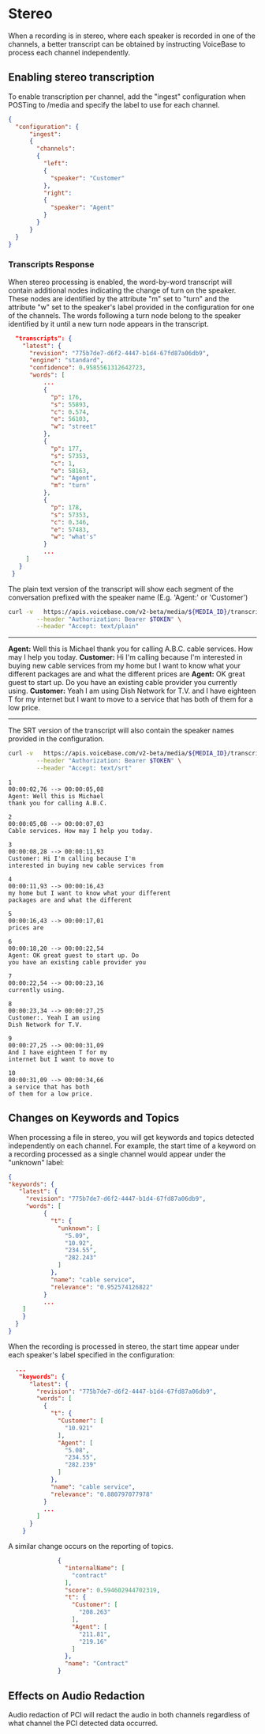 # Stereo

When a recording is in stereo, where each speaker is recorded in one of the
channels, a better transcript can be obtained by instructing VoiceBase to process
each channel independently.

## Enabling stereo transcription

To enable transcription per channel, add the "ingest" configuration when POSTing
to /media and specify the label to use for each channel.

```json
{
  "configuration": {
      "ingest":
      {
        "channels":
        {
          "left":
          {
            "speaker": "Customer"
          },
          "right":
          {
            "speaker": "Agent"
          }
        }
      }
  }
}
```

### Transcripts Response

When stereo processing is enabled, the word-by-word transcript will contain
additional nodes indicating the change of turn on the speaker. These nodes are
identified by the attribute "m" set to "turn" and the attribute "w" set to the
speaker's label provided in the configuration for one of the channels. The words
following a turn node belong to the speaker identified by it until a new turn
node appears in the transcript.

```json
  "transcripts": {
    "latest": {
      "revision": "775b7de7-d6f2-4447-b1d4-67fd87a06db9",
      "engine": "standard",
      "confidence": 0.9585561312642723,
      "words": [
          ...
          {
            "p": 176,
            "s": 55893,
            "c": 0.574,
            "e": 56103,
            "w": "street"
          },
          {
            "p": 177,
            "s": 57353,
            "c": 1,
            "e": 58163,
            "w": "Agent",
            "m": "turn"
          },
          {
            "p": 178,
            "s": 57353,
            "c": 0.346,
            "e": 57483,
            "w": "what's"
          }
          ...
     ]
   }
 }
```

The plain text version of the transcript will show each segment of the conversation
prefixed with the speaker name (E.g. 'Agent:' or  'Customer')

```bash
curl -v   https://apis.voicebase.com/v2-beta/media/${MEDIA_ID}/transcripts/latest \
        --header "Authorization: Bearer $TOKEN" \
        --header "Accept: text/plain"
```

---
**Agent:** Well this is Michael thank you for calling A.B.C. cable services.
How may I help you today. **Customer:** Hi I'm calling because I'm interested
in buying new cable services from my home but I want to know what your different
packages are and what the different prices are **Agent:** OK great guest to
start up.  Do you have an existing cable provider you currently using. **Customer:**
Yeah I am using Dish Network for T.V. and I have eighteen T for my internet but
I want to move to a service that has both of them for a low price.

---


The SRT version of the transcript will also contain the speaker names provided in
the configuration.

```bash
curl -v   https://apis.voicebase.com/v2-beta/media/${MEDIA_ID}/transcripts/latest \
        --header "Authorization: Bearer $TOKEN" \
        --header "Accept: text/srt"
```

```
1
00:00:02,76 --> 00:00:05,08
Agent: Well this is Michael
thank you for calling A.B.C.

2
00:00:05,08 --> 00:00:07,03
Cable services. How may I help you today.

3
00:00:08,28 --> 00:00:11,93
Customer: Hi I'm calling because I'm
interested in buying new cable services from

4
00:00:11,93 --> 00:00:16,43
my home but I want to know what your different
packages are and what the different

5
00:00:16,43 --> 00:00:17,01
prices are

6
00:00:18,20 --> 00:00:22,54
Agent: OK great guest to start up. Do
you have an existing cable provider you

7
00:00:22,54 --> 00:00:23,16
currently using.

8
00:00:23,34 --> 00:00:27,25
Customer:. Yeah I am using
Dish Network for T.V.

9
00:00:27,25 --> 00:00:31,09
And I have eighteen T for my
internet but I want to move to

10
00:00:31,09 --> 00:00:34,66
a service that has both
of them for a low price.
```


## Changes on Keywords and Topics

When processing a file in stereo, you will get keywords and topics detected
independently on each channel. For example, the start time of a keyword on a recording processed
as a single channel would appear under the "unknown" label:

```json
{
"keywords": {
   "latest": {
     "revision": "775b7de7-d6f2-4447-b1d4-67fd87a06db9",
     "words": [
          {
            "t": {
              "unknown": [
                "5.09",
                "10.92",
                "234.55",
                "282.243"
              ]
            },
            "name": "cable service",
            "relevance": "0.952574126822"
          }
          ...
    ]
    }
  }
}
```
When the recording is processed in stereo, the start time appear under each speaker's
label specified in the configuration:

```json
  ...
   "keywords": {
      "latest": {
        "revision": "775b7de7-d6f2-4447-b1d4-67fd87a06db9",
        "words": [
          {
            "t": {
              "Customer": [
                "10.921"
              ],
              "Agent": [
                "5.08",
                "234.55",
                "282.239"
              ]
            },
            "name": "cable service",
            "relevance": "0.880797077978"
          }
          ...
        ]
      }
    }
```

A similar change occurs on the reporting of topics.
```json
              {
                "internalName": [
                  "contract"
                ],
                "score": 0.594602944702319,
                "t": {
                  "Customer": [
                    "208.263"
                  ],
                  "Agent": [
                    "211.81",
                    "219.16"
                  ]
                },
                "name": "Contract"
              }
```

## Effects on Audio Redaction

Audio redaction of PCI will redact the audio in both channels regardless of what channel
the PCI detected data occurred.

